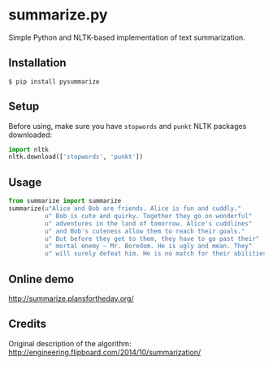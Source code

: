 summarize.py
============

Simple Python and NLTK-based implementation of text summarization.


Installation
------------

	$ pip install pysummarize


Setup
-----

Before using, make sure you have `stopwords` and `punkt` NLTK packages downloaded:

```python
import nltk
nltk.download(['stopwords', 'punkt'])
```


Usage
-----

```python
from summarize import summarize
summarize(u"Alice and Bob are friends. Alice is fun and cuddly."
          u" Bob is cute and quirky. Together they go on wonderful"
          u" adventures in the land of tomorrow. Alice's cuddlines"
          u" and Bob's cuteness allow them to reach their goals."
          u" But before they get to them, they have to go past their"
          u" mortal enemy — Mr. Boredom. He is ugly and mean. They"
          u" will surely defeat him. He is no match for their abilities.")
```


Online demo
-----------

http://summarize.plansfortheday.org/


Credits
-------
Original description of the algorithm: http://engineering.flipboard.com/2014/10/summarization/
